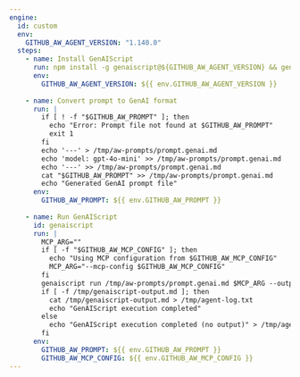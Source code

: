 ```yaml
---
engine:
  id: custom
  env:
    GITHUB_AW_AGENT_VERSION: "1.140.0"
  steps:
    - name: Install GenAIScript
      run: npm install -g genaiscript@${GITHUB_AW_AGENT_VERSION} && genaiscript --version
      env:
        GITHUB_AW_AGENT_VERSION: ${{ env.GITHUB_AW_AGENT_VERSION }}
    
    - name: Convert prompt to GenAI format
      run: |
        if [ ! -f "$GITHUB_AW_PROMPT" ]; then
          echo "Error: Prompt file not found at $GITHUB_AW_PROMPT"
          exit 1
        fi
        echo '---' > /tmp/aw-prompts/prompt.genai.md
        echo 'model: gpt-4o-mini' >> /tmp/aw-prompts/prompt.genai.md
        echo '---' >> /tmp/aw-prompts/prompt.genai.md
        cat "$GITHUB_AW_PROMPT" >> /tmp/aw-prompts/prompt.genai.md
        echo "Generated GenAI prompt file"
      env:
        GITHUB_AW_PROMPT: ${{ env.GITHUB_AW_PROMPT }}
    
    - name: Run GenAIScript
      id: genaiscript
      run: |
        MCP_ARG=""
        if [ -f "$GITHUB_AW_MCP_CONFIG" ]; then
          echo "Using MCP configuration from $GITHUB_AW_MCP_CONFIG"
          MCP_ARG="--mcp-config $GITHUB_AW_MCP_CONFIG"
        fi
        genaiscript run /tmp/aw-prompts/prompt.genai.md $MCP_ARG --output /tmp/genaiscript-output.md || echo "GenAIScript completed"
        if [ -f /tmp/genaiscript-output.md ]; then
          cat /tmp/genaiscript-output.md > /tmp/agent-log.txt
          echo "GenAIScript execution completed"
        else
          echo "GenAIScript execution completed (no output)" > /tmp/agent-log.txt
        fi
      env:
        GITHUB_AW_PROMPT: ${{ env.GITHUB_AW_PROMPT }}
        GITHUB_AW_MCP_CONFIG: ${{ env.GITHUB_AW_MCP_CONFIG }}
---
```


<!--
This shared configuration sets up a custom agentic engine using microsoft/genaiscript.

**Usage:**
Include this file in your workflow to use genaiscript as the engine:

In your workflow file, use the import directive with this shared config.

**Requirements:**
- The workflow will install genaiscript npm package using version from `GITHUB_AW_AGENT_VERSION` env var
- The original prompt file is converted to GenAI markdown format (prompt.genai.md)
- GenAIScript is executed with MCP server configuration if available
- Output is captured in the agent log file

**Note**: 
- This workflow requires internet access to install npm packages
- The genaiscript version can be customized by setting the `GITHUB_AW_AGENT_VERSION` environment variable
- MCP server configuration is automatically passed if configured in the workflow
-->
